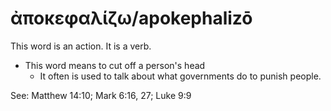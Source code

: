 # ἀποκεφαλίζω/apokephalizō
This word is an action. It is a verb.
* This word means to cut off a person's head
    * It often is used to talk about what governments do to punish people.

See: Matthew 14:10; Mark 6:16, 27; Luke 9:9
